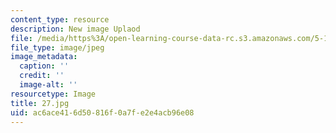 ```yaml
---
content_type: resource
description: New image Uplaod
file: /media/https%3A/open-learning-course-data-rc.s3.amazonaws.com/5-112-principles-of-chemical-science-fall-2005/ac6ace416d50816f0a7fe2e4acb96e08_27.jpg
file_type: image/jpeg
image_metadata:
  caption: ''
  credit: ''
  image-alt: ''
resourcetype: Image
title: 27.jpg
uid: ac6ace41-6d50-816f-0a7f-e2e4acb96e08
---
```

